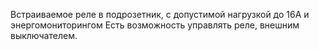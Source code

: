 Встраиваемое реле в подрозетник, с допустимой нагрузкой до 16А и энергомониторингом
Есть возможность управлять реле, внешним выключателем.

